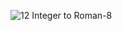 ​![12  Integer to Roman-8](https://github.com/codingfairy-lara/leetcode/assets/97158923/4c3826b1-15c1-49be-9d40-a5e11c8952c9)
